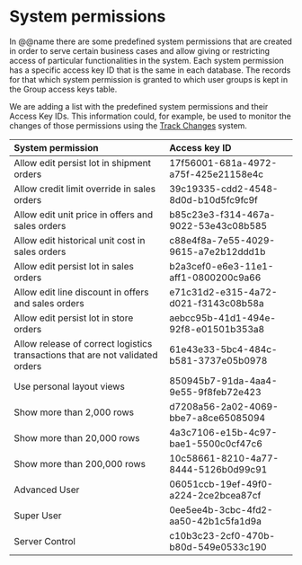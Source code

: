 # System permissions



In @@name there are some predefined system permissions that are created in order to serve certain business cases and allow giving or restricting access of particular functionalities in the system. Each system permission has a specific access key ID that is the same in each database. The records for that which system permission is granted to which user groups is kept in the Group access keys table. 

We are adding a list with the predefined system permissions and their Access Key IDs. This information could, for example, be used to monitor the changes of those permissions using the [Track Changes](https://docs.erp.net/tech/advanced/data-objects/track-changes.html?q=Track%20Changes) system. 



| System permission                                            | Access key ID                        |
| :----------------------------------------------------------- | :----------------------------------- |
| Allow edit persist lot in shipment orders                    | 17f56001-681a-4972-a75f-425e21158e4c |
| Allow credit limit override in sales orders                  | 39c19335-cdd2-4548-8d0d-b10d5fc9fc9f |
| Allow edit unit price in offers and sales orders             | b85c23e3-f314-467a-9022-53e43c08b585 |
| Allow edit historical unit cost in sales orders              | c88e4f8a-7e55-4029-9615-a7e2b12ddd1b |
| Allow edit persist lot in sales orders                       | b2a3cef0-e6e3-11e1-aff1-0800200c9a66 |
| Allow edit line discount in offers and sales orders          | e71c31d2-e315-4a72-d021-f3143c08b58a |
| Allow edit persist lot in store orders                       | aebcc95b-41d1-494e-92f8-e01501b353a8 |
| Allow release of correct logistics transactions that are not validated orders | 61e43e33-5bc4-484c-b581-3737e05b0978 |
| Use personal layout views                                    | 850945b7-91da-4aa4-9e55-9f8feb72e423 |
| Show more than 2,000 rows                                    | d7208a56-2a02-4069-bbe7-a8ce65085094 |
| Show more than 20,000 rows                                   | 4a3c7106-e15b-4c97-bae1-5500c0cf47c6 |
| Show more than 200,000 rows                                  | 10c58661-8210-4a77-8444-5126b0d99c91 |
| Advanced User                                                | 06051ccb-19ef-49f0-a224-2ce2bcea87cf |
| Super User                                                   | 0ee5ee4b-3cbc-4fd2-aa50-42b1c5fa1d9a |
| Server Control                                               | c10b3c23-2cf0-470b-b80d-549e0533c190 |
